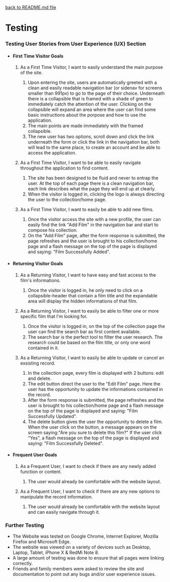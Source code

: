 [back to README.md file](https://github.com/OmarBedawi/myMovies/blob/master/README.md)


# Testing


### Testing User Stories from User Experience (UX) Section

-   #### First Time Visitor Goals

    1. As a First Time Visitor, I want to easily understand the main purpose of the site.

        1. Upon entering the site, users are automatically greeted with a clean and easily readable navigation bar (or sidenav for screens smaller than 991px) to go to the page of their choice. Underneath there is a collapsible that is framed with a shade of green to immediately catch the attention of the user. Clicking on the collapsible will expand an area where the user can find some basic instructions about the porpose and how to use the application.
        2. The main points are made immediately with the framed collapsible.
        3. The new user has two options, scroll down and click the link underneath the form or click the link in the navigation bar, both will lead to the same place, to create an account and be able to access the application.

    2. As a First Time Visitor, I want to be able to easily navigate throughout the application to find content.

        1. The site has been designed to be fluid and never to entrap the user. At the top of each page there is a clean navigation bar, each link describes what the page they will end up at clearly.
        2. When the visitor is logged in, clicking the logo is always directing the user to the collection/home page.    
        
        
    3. As a First Time Visitor, I want to easily be able to add new films.
        1. Once the visitor access the site with a new profile, the user can easily find the link "Add Film" in the navigation bar and start to compose his collection.
        2. On the "Add Film" page, after the form response is submitted, the page refreshes and the user is brought to his collection/home page and a flash message on the top of the page is displayed and saying: "Film Successfully Added".
        

-   #### Returning Visitor Goals

    1. As a Returning Visitor, I want to have easy and fast access to the film's informations.

        1. Once the visitor is logged in, he only need to click on a collapsible-header that contain a film title and the expandable area will display the hidden informations of that  film.
        
    2. As a Returning Visitor, I want to easily be able to filter one or more specific film that I'm looking for.

        1. Once the visitor is logged in, on the top of the collection page the user can find the search bar as first content available.
        2. The search bar is the perfect tool to filter the user research. The research could be based on the film title, or only one word contained in it.

    3. As a Returning Visitor, I want to easily be able to update or cancel an exsisting record.
        1. In the collection page, every film is displayed with 2 buttons: edit and delete. 
        2. The edit button direct the user to the "Edit Film" page. Here the user has the opportunity to update the informations contained in the record.
        3. After the form response is submitted, the page refreshes and the user is brought to his collection/home page and a flash message on the top of the page is displayed and saying: "Film Successfully Updated".
        4. The delete button gives the user the opportunity to delete a film. When the user click on the button, a message appears on the screen saying:"Are you sure to delete this film?"
        If the user click "Yes", a flash message on the top of the page is displayed and saying: "Film Successfully Deleted". 

-   #### Frequent User Goals

    
    1. As a Frequent User, I want to check if there are any newly added function or content.

        1. The user would already be comfortable with the website layout.

    2. As a Frequent User, I want to check if there are any new options to manipulate the record information.

        1. The user would already be comfortable with the website layout and can easily navigate through it.

    

### Further Testing

-   The Website was tested on Google Chrome, Internet Explorer, Mozilla Firefox and Microsoft Edge.
-   The website was viewed on a variety of devices such as Desktop, Laptop, Tablet, iPhone X & RedMi Note 8.
-   A large amount of testing was done to ensure that all pages were linking correctly.
-   Friends and family members were asked to review the site and documentation to point out any bugs and/or user experience issues.
